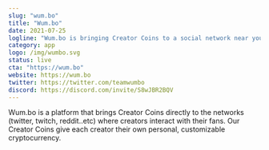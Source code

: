```yaml
---
slug: "wum.bo"
title: "Wum.bo"
date: 2021-07-25
logline: "Wum.bo is bringing Creator Coins to a social network near you."
category: app
logo: /img/wumbo.svg
status: live
cta: "https://wum.bo"
website: https://wum.bo
twitter: https://twitter.com/teamwumbo
discord: https://discord.com/invite/S8wJBR2BQV
---
```


Wum.bo is a platform that brings Creator Coins directly to the networks (twitter, twitch, reddit..etc) where creators interact with their fans. Our Creator Coins give each creator their own personal, customizable cryptocurrency.
